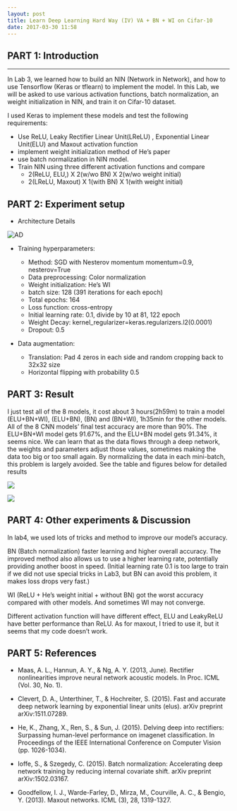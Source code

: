 ```yaml
---
layout: post
title: Learn Deep Learning Hard Way (IV) VA + BN + WI on Cifar-10
date: 2017-03-30 11:58
---
```



## PART 1: Introduction
---

In Lab 3, we learned how to build an NIN (Network in Network), and how to use Tensorflow (Keras or tflearn) to implement the model. In this Lab, we will be asked to use various activation functions, batch normalization, an weight initialization in NIN, and train it on Cifar-10 dataset.


I used Keras to implement these models and test the following requirements:

- Use ReLU, Leaky Rectifier Linear Unit(LReLU) , Exponential Linear Unit(ELU)  and Maxout activation function
- implement weight initialization method of He’s paper 
- use batch normalization in NIN model.
- Train NIN using three different activation functions and compare
    - 2(ReLU, ELU,) X 2(w/wo BN) X 2(w/wo weight initial)
    - 2(LReLU, Maxout) X 1(with BN) X 1(with weight initial)

## PART 2: Experiment setup

- Architecture Details

![AD][1]

- Training hyperparameters:
    - Method: SGD with Nesterov momentum momentum=0.9, nesterov=True 
    - Data preprocessing: Color normalization
    - Weight initialization: He’s WI
    - batch size: 128 (391 iterations for each epoch)
    - Total epochs: 164
    - Loss function: cross-entropy
    - Initial learning rate: 0.1, divide by 10 at 81, 122 epoch
    - Weight Decay: kernel_regularizer=keras.regularizers.l2(0.0001)
    - Dropout: 0.5 

- Data augmentation: 
    - Translation: Pad 4 zeros in each side and random cropping back to 32x32 size 
    - Horizontal flipping with probability 0.5

## PART 3: Result

I just test all of the 8 models, it cost about 3 hours(2h59m) to train a model (ELU+BN+WI), (ELU+BN), (BN) and (BN+WI), 1h35min for the other models.
All of the 8 CNN models’ final test accuracy are more than 90%. 
The ELU+BN+WI model gets 91.67%, and the ELU+BN model gets 91.34%, it seems nice. We can learn that as the data flows through a deep network, the weights and parameters adjust those values, sometimes making the data too big or too small again. By normalizing the data in each mini-batch, this problem is largely avoided.
See the table and figures below for detailed results

![][2]

![][3]

## PART 4: Other experiments & Discussion

In lab4, we used lots of tricks and method to improve our model’s accuracy.

BN (Batch normalization) faster learning and higher overall accuracy. The improved method also allows us to use a higher learning rate, potentially providing another boost in speed. (Initial learning rate 0.1 is too large to train if we did not use special tricks in Lab3, but BN can avoid this problem, it makes loss drops very fast.)

WI (ReLU + He’s weight initial + without BN) got the worst accuracy compared with other models. And sometimes WI may not converge.

Different activation function will have different effect, ELU and LeakyReLU have better performance than ReLU. As for maxout, I tried to use it, but it seems that my code doesn’t work. 

## PART 5: References

- Maas, A. L., Hannun, A. Y., & Ng, A. Y. (2013, June). Rectifier nonlinearities improve neural network acoustic models. In Proc. ICML (Vol. 30, No. 1).
- Clevert, D. A., Unterthiner, T., & Hochreiter, S. (2015). Fast and accurate deep network learning by exponential linear units (elus). arXiv preprint arXiv:1511.07289.
- He, K., Zhang, X., Ren, S., & Sun, J. (2015). Delving deep into rectifiers: Surpassing human-level performance on imagenet classification. In Proceedings of the IEEE International Conference on Computer Vision (pp. 1026-1034).
- Ioffe, S., & Szegedy, C. (2015). Batch normalization: Accelerating deep network training by reducing internal covariate shift. arXiv preprint arXiv:1502.03167.
- Goodfellow, I. J., Warde-Farley, D., Mirza, M., Courville, A. C., & Bengio, Y. (2013). Maxout networks. ICML (3), 28, 1319-1327.


  [1]: http://7xi3e9.com1.z0.glb.clouddn.com/AC.png
  [2]: http://7xi3e9.com1.z0.glb.clouddn.com/lab42.png
  [3]: http://7xi3e9.com1.z0.glb.clouddn.com/lab41.png
